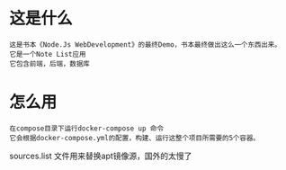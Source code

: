 # 这是什么
    这是书本《Node.Js WebDevelopment》的最终Demo，书本最终做出这么一个东西出来。
    它是一个Note List应用
    它包含前端，后端，数据库
# 怎么用
    在compose目录下运行docker-compose up 命令
    它会根据docker-compose.yml的配置，构建、运行这整个项目所需要的5个容器。

sources.list 文件用来替换apt镜像源，国外的太慢了